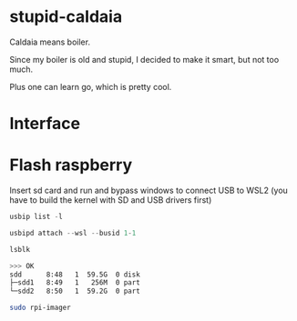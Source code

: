 # stupid-caldaia

Caldaia means boiler.

Since my boiler is old and stupid, I decided to make it smart, but not too much.

Plus one can learn go, which is pretty cool.

# Interface

# Flash raspberry

Insert sd card and run and bypass windows to connect USB to WSL2 (you have to build the kernel with SD and USB drivers first)

```powershell
usbip list -l
```

```powershell
usbipd attach --wsl --busid 1-1
```

```bash
lsblk

>>> OK
sdd      8:48   1  59.5G  0 disk
├─sdd1   8:49   1   256M  0 part
└─sdd2   8:50   1  59.2G  0 part
```

```bash
sudo rpi-imager
```
